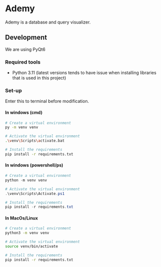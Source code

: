 # Ademy

Ademy is a database and query visualizer.

## Development

We are using PyQt6

### Required tools

- Python 3.11 (latest versions tends to have issue when installing libraries that is used in this project)

### Set-up 

Enter this to terminal before modification.


#### In windows (cmd)
```bash
# Create a virtual environment
py -m venv venv

# Activate the virtual environment
.\venv\Scripts\activate.bat

# Install the requirements
pip install -r requirements.txt
```

#### In windows (powershell/ps)
```powershell
# Create a virtual environment
python -m venv venv

# Activate the virtual environment
.\venv\Scripts\Activate.ps1

# Install the requirements
pip install -r requirements.txt
```

#### In MacOs/Linux

```bash
# Create a virtual environment
python3 -m venv venv

# Activate the virtual environment
source venv/bin/activate

# Install the requirements
pip install -r requirements.txt
```